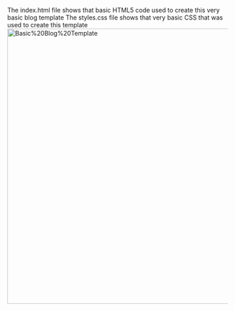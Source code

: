 The index.html file shows that basic HTML5 code used to create this very basic blog template
The styles.css file shows that very basic CSS that was used to create this template
<img src="Basic%20Blog%20Template.png" alt="Basic%20Blog%20Template" width="1254" height="630" />